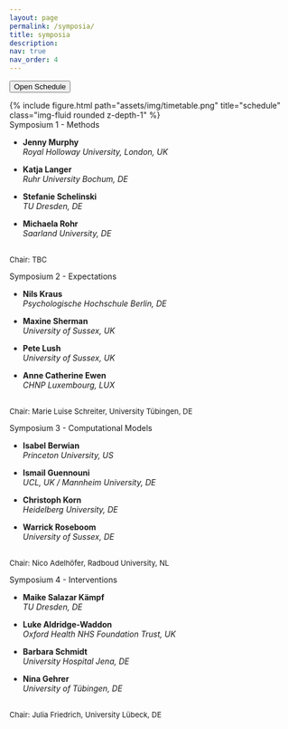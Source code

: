```yaml
---
layout: page
permalink: /symposia/
title: symposia
description:
nav: true
nav_order: 4
---
```



<p>
  <button class="btn btn-dark" type="button" data-toggle="collapse" data-target="#collapseExample" aria-expanded="false" aria-controls="collapseExample">
    Open Schedule
  </button>
</p>
<div class="collapse" id="collapseExample">
  <div class="row">
    <div class="col-sm mt-3 mt-md-0">
      {% include figure.html path="assets/img/timetable.png" title="schedule" class="img-fluid rounded z-depth-1" %}
    </div>
  </div>
</div>


<div class="row row-cols-1 row-cols-md-2">
  <div class="col mb-4">
    <div class="card">
      <div class="card-header h6">Symposium 1 - Methods</div>
        <div class="card-body">
          <ul class="list-group">
            <li class="list-group-item"><p><strong>Jenny Murphy</strong><br><i>Royal Holloway University, London, UK</i></p></li>
            <li class="list-group-item"><p><strong>Katja Langer</strong><br><i>Ruhr University Bochum, DE</i></p></li>
            <li class="list-group-item"><p><strong>Stefanie Schelinski</strong><br><i>TU Dresden, DE</i></p></li>
            <li class="list-group-item"><p><strong>Michaela Rohr</strong><br><i>Saarland University, DE</i></p></li>
          </ul>
          <p style="font-size: small"><br>Chair: TBC</p>
        </div>
    </div>
  </div>
  <div class="col mb-4">
    <div class="card">
      <div class="card-header h6">Symposium 2 - Expectations</div>
        <div class="card-body">
          <ul class="list-group">
            <li class="list-group-item"><p><strong>Nils Kraus</strong><br><i>Psychologische Hochschule Berlin, DE</i></p></li>
            <li class="list-group-item"><p><strong>Maxine Sherman</strong><br><i>University of Sussex, UK</i></p></li>
            <li class="list-group-item"><p><strong>Pete Lush</strong><br><i>University of Sussex, UK</i></p></li>
            <li class="list-group-item"><p><strong>Anne Catherine Ewen</strong><br><i>CHNP Luxembourg, LUX</i></p></li>
          </ul>
          <p style="font-size: small"><br>Chair: Marie Luise Schreiter, University Tübingen, DE</p>
        </div>
    </div>
  </div>
  <div class="col mb-4">
    <div class="card">
      <div class="card-header h6">Symposium 3 - Computational Models</div>
        <div class="card-body">
          <ul class="list-group">
            <li class="list-group-item"><p><strong>Isabel Berwian</strong><br><i>Princeton University, US</i></p></li>
            <li class="list-group-item"><p><strong>Ismail Guennouni</strong><br><i>UCL, UK / Mannheim University, DE</i></p></li>
            <li class="list-group-item"><p><strong>Christoph Korn</strong><br><i>Heidelberg University, DE</i></p></li>
            <li class="list-group-item"><p><strong>Warrick Roseboom</strong><br><i>University of Sussex, DE</i></p></li>
          </ul>
          <p style="font-size: small"><br>Chair: Nico Adelhöfer, Radboud University, NL</p>
        </div>
    </div>
  </div>
  <div class="col mb-4">
    <div class="card">
      <div class="card-header h6">Symposium 4 - Interventions</div>
        <div class="card-body">
          <ul class="list-group">
            <li class="list-group-item"><p><strong>Maike Salazar Kämpf</strong><br><i>TU Dresden, DE</i></p></li>
            <li class="list-group-item"><p><strong>Luke Aldridge-Waddon</strong><br><i>Oxford Health NHS Foundation Trust, UK</i></p></li>
            <li class="list-group-item"><p><strong>Barbara Schmidt</strong><br><i>University Hospital Jena, DE</i></p></li>
            <li class="list-group-item"><p><strong>Nina Gehrer</strong><br><i>University of Tübingen, DE</i></p></li>
          </ul>
          <p style="font-size: small"><br>Chair: Julia Friedrich, University Lübeck, DE</p>
        </div>
    </div>
  </div>
</div>

